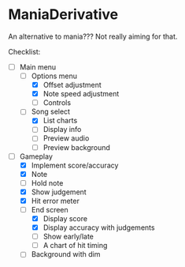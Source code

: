 # ManiaDerivative

An alternative to mania??? Not really aiming for that.

Checklist:
* [ ] Main menu
  * [ ] Options menu
    * [x] Offset adjustment
    * [x] Note speed adjustment
    * [ ] Controls
  * [ ] Song select
    * [x] List charts
    * [ ] Display info
    * [ ] Preview audio
    * [ ] Preview background
* [ ] Gameplay
  * [x] Implement score/accuracy
  * [x] Note
  * [ ] Hold note
  * [x] Show judgement
  * [x] Hit error meter
  * [ ] End screen
    * [x] Display score
    * [x] Display accuracy with judgements
    * [ ] Show early/late
    * [ ] A chart of hit timing
  * [ ] Background with dim
